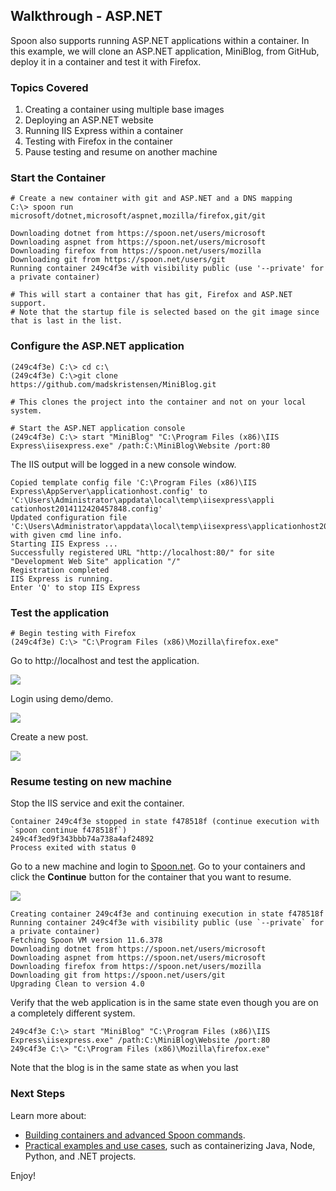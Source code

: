 ## Walkthrough - ASP.NET

Spoon also supports running ASP.NET applications within a container. In this example, we will clone an ASP.NET application, MiniBlog, from GitHub, deploy it in a container and test it with Firefox.

### Topics Covered

1. Creating a container using multiple base images
2. Deploying an ASP.NET website
3. Running IIS Express within a container
4. Testing with Firefox in the container
5. Pause testing and resume on another machine

### Start the Container

```
# Create a new container with git and ASP.NET and a DNS mapping
C:\> spoon run microsoft/dotnet,microsoft/aspnet,mozilla/firefox,git/git

Downloading dotnet from https://spoon.net/users/microsoft
Downloading aspnet from https://spoon.net/users/microsoft
Downloading firefox from https://spoon.net/users/mozilla
Downloading git from https://spoon.net/users/git
Running container 249c4f3e with visibility public (use '--private' for a private container)

# This will start a container that has git, Firefox and ASP.NET support.
# Note that the startup file is selected based on the git image since that is last in the list.
```

### Configure the ASP.NET application

```
(249c4f3e) C:\> cd c:\
(249c4f3e) C:\>git clone https://github.com/madskristensen/MiniBlog.git

# This clones the project into the container and not on your local system.

# Start the ASP.NET application console
(249c4f3e) C:\> start "MiniBlog" "C:\Program Files (x86)\IIS Express\iisexpress.exe" /path:C:\MiniBlog\Website /port:80
```

The IIS output will be logged in a new console window.

```
Copied template config file 'C:\Program Files (x86)\IIS Express\AppServer\applicationhost.config' to 'C:\Users\Administrator\appdata\local\temp\iisexpress\appli
cationhost2014112420457848.config'
Updated configuration file 'C:\Users\Administrator\appdata\local\temp\iisexpress\applicationhost2014112420457848.config' with given cmd line info.
Starting IIS Express ...
Successfully registered URL "http://localhost:80/" for site "Development Web Site" application "/"
Registration completed
IIS Express is running.
Enter 'Q' to stop IIS Express
```

### Test the application

```
# Begin testing with Firefox
(249c4f3e) C:\> "C:\Program Files (x86)\Mozilla\firefox.exe"
```

Go to http://localhost and test the application.

![](/components/docs/getting_started/walkthrough_-_asp.net/miniblog.png)

Login using demo/demo.

![](/components/docs/getting_started/walkthrough_-_asp.net/miniblog-signin.png)

Create a new post.

![](/components/docs/getting_started/walkthrough_-_asp.net/savedpost.png)

### Resume testing on new machine 

Stop the IIS service and exit the container.

```
Container 249c4f3e stopped in state f478518f (continue execution with `spoon continue f478518f`)
249c4f3ed9f343bbb74a738a4af24892
Process exited with status 0
```

Go to a new machine and login to [Spoon.net](http://spoon.net).  Go to your containers and click the **Continue** button for the container that you want to resume.

![](/components/docs/getting_started/walkthrough_-_asp.net/continue-from-spoonnet.png)

```
Creating container 249c4f3e and continuing execution in state f478518f
Running container 249c4f3e with visibility public (use `--private` for a private container)
Fetching Spoon VM version 11.6.378
Downloading dotnet from https://spoon.net/users/microsoft
Downloading aspnet from https://spoon.net/users/microsoft
Downloading firefox from https://spoon.net/users/mozilla
Downloading git from https://spoon.net/users/git
Upgrading Clean to version 4.0
```

Verify that the web application is in the same state even though you are on a completely different system.

```
249c4f3e C:\> start "MiniBlog" "C:\Program Files (x86)\IIS Express\iisexpress.exe" /path:C:\MiniBlog\Website /port:80
249c4f3e C:\> "C:\Program Files (x86)\Mozilla\firefox.exe"
```

Note that the blog is in the same state as when you last

### Next Steps 

Learn more about:

- [Building containers and advanced Spoon commands](/docs/building).
- [Practical examples and use cases](/docs/reference/samples), such as containerizing Java, Node, Python, and .NET projects.


Enjoy!